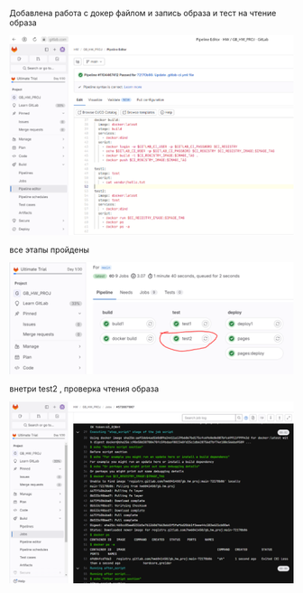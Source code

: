 Добавлена работа с докер файлом и запись образа и тест на чтение образа

![](img.png)

все этапы пройдены 

![](img_1.png)

внетри test2 , проверка чтения образа

![](img_2.png)